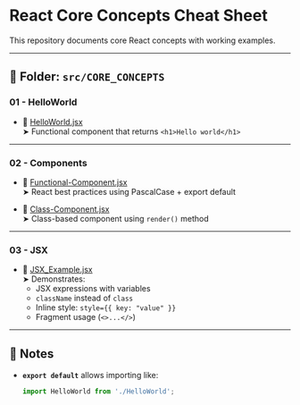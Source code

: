 # React Core Concepts Cheat Sheet

This repository documents core React concepts with working examples.

---

## 📁 Folder: `src/CORE_CONCEPTS`

### 01 - HelloWorld

- 🔹 [HelloWorld.jsx](src/CORE_CONCEPTS/01-HelloWorld/HelloWorld.jsx)  
  ➤ Functional component that returns `<h1>Hello world</h1>`

---

### 02 - Components

- 🔹 [Functional-Component.jsx](src/CORE_CONCEPTS/02-Components/Functional-Component.jsx)  
  ➤ React best practices using PascalCase + export default

- 🔹 [Class-Component.jsx](src/CORE_CONCEPTS/02-Components/Class-Component.jsx)  
  ➤ Class-based component using `render()` method

---

### 03 - JSX

- 🔹 [JSX_Example.jsx](src/CORE_CONCEPTS/03-JSX/JSX_Example.jsx)  
  ➤ Demonstrates:
  - JSX expressions with variables
  - `className` instead of `class`
  - Inline style: `style={{ key: "value" }}`
  - Fragment usage (`<>...</>`)

---

## 🧠 Notes

- **`export default`** allows importing like:
  ```js
  import HelloWorld from './HelloWorld';
